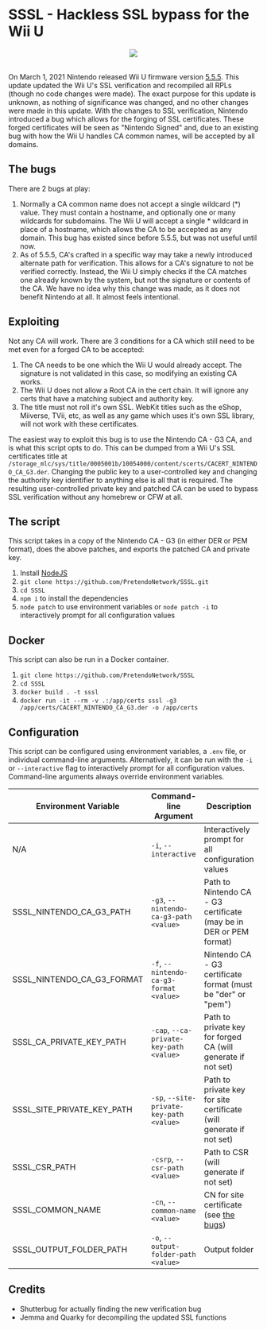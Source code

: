 # SSSL - Hackless SSL bypass for the Wii U

<div align="center">
	<img src="shutter.png">
	<br>
	<br>
</div>

On March 1, 2021 Nintendo released Wii U firmware version [5.5.5](https://wiiubrew.org/wiki/5.5.5). This update updated the Wii U's SSL verification and recompiled all RPLs (though no code changes were made). The exact purpose for this update is unknown, as nothing of significance was changed, and no other changes were made in this update. With the changes to SSL verification, Nintendo introduced a bug which allows for the forging of SSL certificates. These forged certificates will be seen as "Nintendo Signed" and, due to an existing bug with how the Wii U handles CA common names, will be accepted by all domains.

## The bugs

There are 2 bugs at play:

1. Normally a CA common name does not accept a single wildcard (\*) value. They must contain a hostname, and optionally one or many wildcards for subdomains. The Wii U will accept a single \* wildcard in place of a hostname, which allows the CA to be accepted as any domain. This bug has existed since before 5.5.5, but was not useful until now.
2. As of 5.5.5, CA's crafted in a specific way may take a newly introduced alternate path for verification. This allows for a CA's signature to not be verified correctly. Instead, the Wii U simply checks if the CA matches one already known by the system, but not the signature or contents of the CA. We have no idea why this change was made, as it does not benefit Nintendo at all. It almost feels intentional.

## Exploiting

Not any CA will work. There are 3 conditions for a CA which still need to be met even for a forged CA to be accepted:

1. The CA needs to be one which the Wii U would already accept. The signature is not validated in this case, so modifying an existing CA works.
2. The Wii U does not allow a Root CA in the cert chain. It will ignore any certs that have a matching subject and authority key.
3. The title must not roll it's own SSL. WebKit titles such as the eShop, Miiverse, TVii, etc, as well as any game which uses it's own SSL library, will not work with these certificates.

The easiest way to exploit this bug is to use the Nintendo CA - G3 CA, and is what this script opts to do. This can be dumped from a Wii U's SSL certificates title at `/storage_mlc/sys/title/0005001b/10054000/content/scerts/CACERT_NINTENDO_CA_G3.der`. Changing the public key to a user-controlled key and changing the authority key identifier to anything else is all that is required. The resulting user-controlled private key and patched CA can be used to bypass SSL verification without any homebrew or CFW at all.

## The script

This script takes in a copy of the Nintendo CA - G3 (in either DER or PEM format), does the above patches, and exports the patched CA and private key.

1. Install [NodeJS](https://nodejs.org/)
2. `git clone https://github.com/PretendoNetwork/SSSL.git`
3. `cd SSSL`
4. `npm i` to install the dependencies
5. `node patch` to use environment variables or `node patch -i` to interactively prompt for all configuration values

## Docker

This script can also be run in a Docker container.

1. `git clone https://github.com/PretendoNetwork/SSSL`
2. `cd SSSL`
3. `docker build . -t sssl`
4. `docker run -it --rm -v .:/app/certs sssl -g3 /app/certs/CACERT_NINTENDO_CA_G3.der -o /app/certs`

## Configuration

This script can be configured using environment variables, a `.env` file, or individual command-line arguments. Alternatively, it can be run with the `-i` or `--interactive` flag to interactively prompt for all configuration values. Command-line arguments always override environment variables.

| Environment Variable       | Command-line Argument                    | Description                                                         | Default                       |
| -------------------------- | ---------------------------------------- | ------------------------------------------------------------------- | ----------------------------- |
| N/A                        | `-i`, `--interactive`                    | Interactively prompt for all configuration values                   | N/A                           |
| SSSL_NINTENDO_CA_G3_PATH   | `-g3`, `--nintendo-ca-g3-path <value>`   | Path to Nintendo CA - G3 certificate (may be in DER or PEM format)  | `./CACERT_NINTENDO_CA_G3.der` |
| SSSL_NINTENDO_CA_G3_FORMAT | `-f`, `--nintendo-ca-g3-format <value>`  | Nintendo CA - G3 certificate format (must be "der" or "pem")        | `der`                         |
| SSSL_CA_PRIVATE_KEY_PATH   | `-cap`, `--ca-private-key-path <value>`  | Path to private key for forged CA (will generate if not set)        | N/A                           |
| SSSL_SITE_PRIVATE_KEY_PATH | `-sp`, `--site-private-key-path <value>` | Path to private key for site certificate (will generate if not set) | N/A                           |
| SSSL_CSR_PATH              | `-csrp`, `--csr-path <value>`            | Path to CSR (will generate if not set)                              | N/A                           |
| SSSL_COMMON_NAME           | `-cn`, `--common-name <value>`           | CN for site certificate (see [the bugs](#the-bugs))                 | `*`                           |
| SSSL_OUTPUT_FOLDER_PATH    | `-o`, `--output-folder-path <value>`     | Output folder                                                       | `./`                          |

## Credits

- Shutterbug for actually finding the new verification bug
- Jemma and Quarky for decompiling the updated SSL functions
